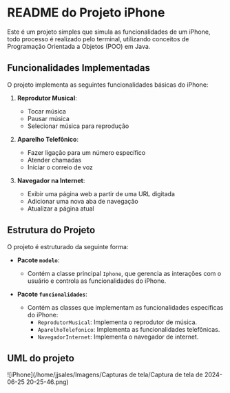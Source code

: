 # README do Projeto iPhone

Este é um projeto simples que simula as funcionalidades de um iPhone, todo processo é realizado pelo terminal, utilizando conceitos de Programação Orientada a Objetos (POO) em Java.

## Funcionalidades Implementadas

O projeto implementa as seguintes funcionalidades básicas do iPhone:

1. **Reprodutor Musical**:
    - Tocar música
    - Pausar música
    - Selecionar música para reprodução

2. **Aparelho Telefônico**:
    - Fazer ligação para um número específico
    - Atender chamadas
    - Iniciar o correio de voz

3. **Navegador na Internet**:
    - Exibir uma página web a partir de uma URL digitada
    - Adicionar uma nova aba de navegação
    - Atualizar a página atual

## Estrutura do Projeto

O projeto é estruturado da seguinte forma:

- **Pacote `modelo`**:
    - Contém a classe principal `Iphone`, que gerencia as interações com o usuário e controla as funcionalidades do iPhone.

- **Pacote `funcionalidades`**:
    - Contém as classes que implementam as funcionalidades específicas do iPhone:
        - `ReprodutorMusical`: Implementa o reprodutor de música.
        - `AparelhoTelefonico`: Implementa as funcionalidades telefônicas.
        - `NavegadorInternet`: Implementa o navegador de internet.

## UML do projeto

![iPhone](/home/jjsales/Imagens/Capturas de tela/Captura de tela de 2024-06-25 20-25-46.png)

